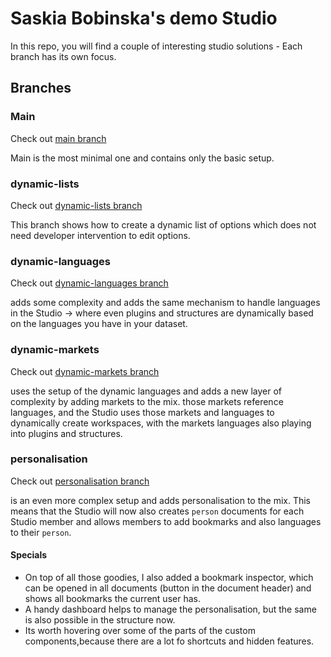 # Saskia Bobinska's demo Studio

In this repo, you will find a couple of interesting studio solutions - Each branch has its own focus.

## Branches

### Main

Check out [main branch](https://github.com/bobinska-dev/meetup/tree/main)

Main is the most minimal one and contains only the basic setup.

### dynamic-lists

Check out [dynamic-lists branch](https://github.com/bobinska-dev/meetup/tree/dynamic-lists)

This branch shows how to create a dynamic list of options which does not need developer intervention to edit options.

### dynamic-languages

Check out [dynamic-languages branch](https://github.com/bobinska-dev/meetup/tree/dynmic-languages)

adds some complexity and adds the same mechanism to handle languages in the Studio -> where even plugins and structures are dynamically based on the languages you have in your dataset.

### dynamic-markets

Check out [dynamic-markets branch](https://github.com/bobinska-dev/meetup/tree/dynamic-markets)

uses the setup of the dynamic languages and adds a new layer of complexity by adding markets to the mix. those markets reference languages, and the Studio uses those markets and languages to dynamically create workspaces, with the markets languages also playing into plugins and structures.

### personalisation

Check out [personalisation branch](https://github.com/bobinska-dev/meetup/tree/personalisation)

is an even more complex setup and adds personalisation to the mix. This means that the Studio will now also creates `person` documents for each Studio member and allows members to add bookmarks and also languages to their `person`.

#### Specials

- On top of all those goodies, I also added a bookmark inspector, which can be opened in all documents (button in the document header) and shows all bookmarks the current user has.
- A handy dashboard helps to manage the personalisation, but the same is also possible in the structure now.
- Its worth hovering over some of the parts of the custom components,because there are a lot fo shortcuts and hidden features.

